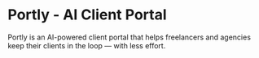 # Portly - AI Client Portal

Portly is an AI-powered client portal that helps freelancers and agencies keep their clients in the loop — with less effort.